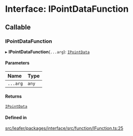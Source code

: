 # Interface: IPointDataFunction

## Callable

### IPointDataFunction

▸ **IPointDataFunction**(`...arg`): [`IPointData`](IPointData.md)

#### Parameters

| Name | Type |
| :------ | :------ |
| `...arg` | `any` |

#### Returns

[`IPointData`](IPointData.md)

#### Defined in

[src/leafer/packages/interface/src/function/IFunction.ts:25](https://github.com/leaferjs/leafer/blob/95ff07e0d4def3c18ac6ce3fa51ec0d271dffaae/packages/interface/src/function/IFunction.ts#L25)

